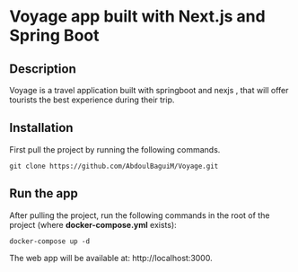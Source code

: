 # Voyage app built with Next.js and Spring Boot

## Description
Voyage is a travel application built with springboot and nexjs , that will offer tourists the best experience during their trip.

## Installation

First pull the project by running the following commands.

    git clone https://github.com/AbdoulBaguiM/Voyage.git


## Run the app
After pulling the project, run the following commands in the root of the project (where **docker-compose.yml** exists):

    docker-compose up -d



The web app will be available at:
http://localhost:3000.
